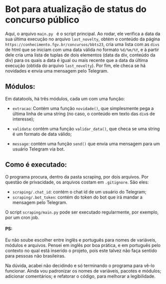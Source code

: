 # Bot para atualização de status do concurso público

Aqui, o arquivo `main.py ` é o script principal. Ao rodar, ele verifica a data da sua 
última execução no arquivo `last_novelty`, obtém o conteúdo da página 
`https://conhecimento.fgv.br/concursos/bbts23`, cria uma lista com as `divs` de html 
que se iniciam com uma data válida no formato `%d/%m/%Y`, e à partir dele cria uma 
lista de tuplas de dois elementos (data da div, conteúdo da div) para os quais a data 
é igual ou mais recente que a data da última execução (obtida do arquivo 
`last_novelty`). Por fim, ele checa se há novidades e envia uma mensagem pelo Telegram.

## Módulos: 

Em datatools, há três módulos, cada um com uma função: 

- `extracao`: Contém uma função `novidade()`, que simplesmente pega a última linha de 
uma string (no caso, o conteúdo em texto das `div`s de interesse);

- `validata`: contém uma função `validar_data()`, que checa se uma string é um formato 
de data válido;

- `message`: contém uma função `send()` que envia uma mensagem para um usuário 
Telegram via bot.

## Como é executado: 

O programa procura, dentro da pasta scraping, por dois arquivos. Por questão de 
privacidade, os arquivos costam em `.gitignore`. São eles:

- `scraping/.chat_id`: contém o chat id de um usuário do Telegram;
- `scraping/.bot_token`: contém do token do bot que irá mandar a mensagem pelo Telegram.

O script `scraping/main.py` pode ser executado regularmente, por exemplo, por um cron 
job.


#### PS:
Eu não soube escolher entre inglês e português para nomes de variáveis, módulos e 
arquivos. Pensei em inglês por boa prática, e em português pelo contexto no qual está 
inserido o projeto, pois este talvez não faça sentido para pessoas não brasileiras. 

Na dúvida, acabei não decidindo e só terminando o programa para vê-lo funcionar. Ainda 
vou padronizar os nomes de variáveis, pacotes e módulos; adicionar comentários; e 
refatorar o código, para melhorar a legibilidade.
